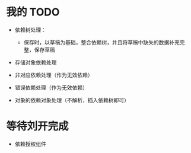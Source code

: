 # 我的 TODO

- 依赖树处理：

  - 保存时，以草稿为基础，整合依赖树，并且将草稿中缺失的数据补充完整，保存草稿

- 存储对象依赖处理

- 非对应依赖处理（作为无效依赖）

- 错误依赖处理（作为无效依赖）

- 对象的依赖对象处理（不解析，插入依赖树即可）

# 等待刘开完成

- 依赖授权组件
